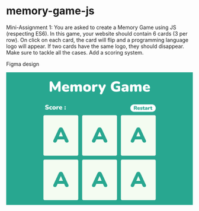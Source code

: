 # memory-game-js

Mini-Assignment 1: You are asked to create a Memory Game using JS (respecting ES6). In this game, your website should contain 6 cards (3 per row). On click on each card, the card will flip and a programming language logo will appear. If two cards have the same logo, they should disappear. Make sure to tackle all the cases. Add a scoring system.

Figma design

<img src='./src/memory-game.png' alt='' />
